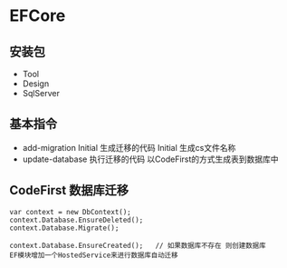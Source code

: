 # EFCore

## 安装包

- Tool
- Design
- SqlServer

## 基本指令

- add-migration Initial   生成迁移的代码   Initial 生成cs文件名称
- update-database  执行迁移的代码 以CodeFirst的方式生成表到数据库中

## CodeFirst 数据库迁移

```
var context = new DbContext();  
context.Database.EnsureDeleted();
context.Database.Migrate();

context.Database.EnsureCreated();   // 如果数据库不存在 则创建数据库
EF模块增加一个HostedService来进行数据库自动迁移

```

 
